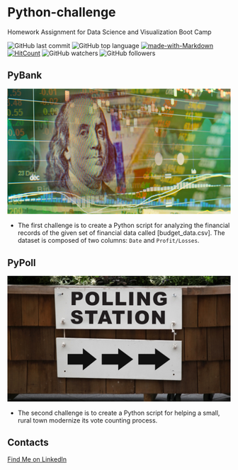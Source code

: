 # Python-challenge

Homework Assignment for Data Science and Visualization Boot Camp

![GitHub last commit](https://img.shields.io/github/last-commit/OlegRyzhkov2020/python-challenge)
![GitHub top language](https://img.shields.io/github/languages/top/OlegRyzhkov2020/python-challenge)
[![made-with-Markdown](https://img.shields.io/badge/Made%20with-Markdown-1f425f.svg)](http://commonmark.org)
[![HitCount](http://hits.dwyl.com/OlegRyzhkov2020/python-challenge.svg)](http://hits.dwyl.com/OlegRyzhkov2020/python-challenge)
![GitHub watchers](https://img.shields.io/github/watchers/OlegRyzhkov2020/python-challenge?label=Watch&style=social)
![GitHub followers](https://img.shields.io/github/followers/OlegRyzhkov2020?label=Follow&style=social)


## PyBank

![Revenue](Images/revenue-per-lead.png)

* The first challenge is to create a Python script for analyzing the financial records of the given set of financial data called [budget_data.csv]. The dataset is composed of two columns: `Date` and `Profit/Losses`.

## PyPoll

![Vote Counting](Images/Vote_counting.png)

* The second challenge is to create a Python script for helping a small, rural town modernize its vote counting process.


## Contacts
[Find Me on
LinkedIn](https://www.linkedin.com/in/oleg-n-ryzhkov/)
